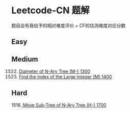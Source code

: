 # Leetcode-CN 题解

题目会有我给予的相对难度评价 + CF的估测难度对应分数

## Easy

## Medium
1522. [Diameter of N-Ary Tree (M-) 1300](./1522.txt) <br />
1533. [Find the Index of the Large Integer (M) 1400](./1533.txt) <br />
## Hard
1516.[ Move Sub-Tree of N-Ary Tree (H-) 1700](./1516.txt) <br />
 
